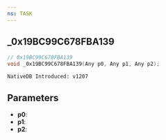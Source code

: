 ```yaml
---
ns: TASK
---
```

## _0x19BC99C678FBA139

```c
// 0x19BC99C678FBA139
void _0x19BC99C678FBA139(Any p0, Any p1, Any p2);
```

```
NativeDB Introduced: v1207
```

## Parameters
* **p0**:
* **p1**:
* **p2**:
